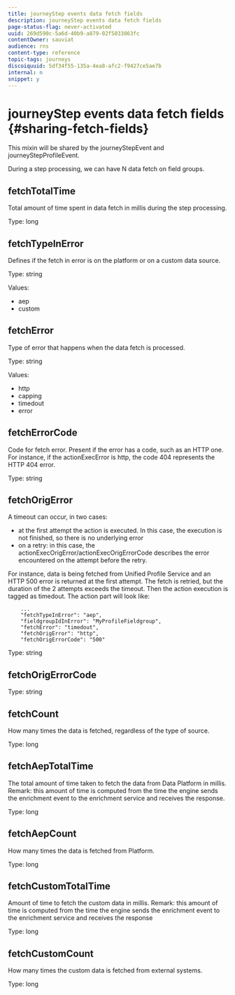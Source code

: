 ```yaml
---
title: journeyStep events data fetch fields
description: journeyStep events data fetch fields
page-status-flag: never-activated
uuid: 269d590c-5a6d-40b9-a879-02f5033863fc
contentOwner: sauviat
audience: rns
content-type: reference
topic-tags: journeys
discoiquuid: 5df34f55-135a-4ea8-afc2-f9427ce5ae7b
internal: n
snippet: y
---
```


# journeyStep events data fetch fields {#sharing-fetch-fields}

This mixin will be shared by the journeyStepEvent and journeyStepProfileEvent.

During a step processing, we can have N data fetch on field groups.

## fetchTotalTime 

Total amount of time spent in data fetch in millis during the step processing.

Type: long

## fetchTypeInError

Defines if the fetch in error is on the platform or on a custom data source.

Type: string

Values: 
* aep
* custom
  
## fetchError

Type of error that happens when the data fetch is processed.

Type: string

Values: 
* http
* capping
* timedout
* error
  
## fetchErrorCode  
  
Code for fetch error. Present if the error has a code, such as an HTTP one. For instance, if the actionExecError is http, the code 404 represents the HTTP 404 error.

Type: string

## fetchOrigError
  
A timeout can occur, in two cases:

* at the first attempt the action is executed. In this case, the execution is not finished, so there is no underlying error
* on a retry: in this case, the actionExecOrigError/actionExecOrigErrorCode describes the error encountered on the attempt before the retry.

For instance, data is being fetched from Unified Profile Service and an HTTP 500 error is returned at the first attempt. The fetch is retried, but the duration of the 2 attempts exceeds the timeout. Then the action execution is tagged as timedout. The action part will look like:

```
    ...
    "fetchTypeInError": "aep",
    "fieldgroupIdInError": "MyProfileFieldgroup",
    "fetchError": "timedout",
    "fetchOrigError": "http",
    "fetchOrigErrorCode": "500"
```

Type: string

## fetchOrigErrorCode

Type: string
  
## fetchCount

How many times the data is fetched, regardless of the type of source.

Type: long

## fetchAepTotalTime

The total amount of time taken to fetch the data from Data Platform in millis. Remark: this amount of time is computed from the time the engine sends the enrichment event to the enrichment service and receives the response.

Type: long

## fetchAepCount

How many times the data is fetched from Platform.

Type: long

## fetchCustomTotalTime

Amount of time to fetch the custom data in millis. Remark: this amount of time is computed from the time the engine sends the enrichment event to the enrichment service and receives the response

Type: long

## fetchCustomCount

How many times the custom data is fetched from external systems.

Type: long
